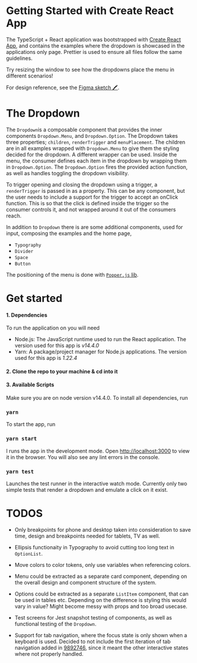 # Getting Started with Create React App

The TypeScript + React application was bootstrapped with [Create React App](https://github.com/facebook/create-react-app), and contains the examples where the dropdown is showcased in the applications only page. Prettier is used to ensure all files follow the same guidelines.

Try resizing the window to see how the dropdowns place the menu in different scenarios!

For design reference, see the [Figma sketch 🖍](https://www.figma.com/file/g83tMuzotKP5enbBxnmEJr/Dropdown-%F0%9F%8D%B1?node-id=0%3A1).

# The Dropdown
The `Dropdown`is a composable component that provides the inner components `Dropdown.Menu`, and `Dropdown.Option`. The Dropdown takes three properties; `children`, `renderTrigger` and `menuPlacement`. The children are in all examples wrapped with `Dropdown.Menu` to give them the styling decided for the dropdown. A different wrapper can be used. Inside the menu, the consumer defines each item in the dropdown by wrapping them in `Dropdown.Option`. The `Dropdown.Option` fires the provided action function, as well as handles toggling the dropdown visibility.

To trigger opening and closing the dropdown using a trigger, a `renderTrigger` is passed in as a property. This can be any component, but the user needs to include a support for the trigger to accept an onClick function. This is so that the click is defined inside the trigger so the consumer controls it, and not wrapped around it out of the consumers reach. 

In addition to `Dropdown` there is are some additional components, used for input, composing the examples and the home page,

- `Typography`
- `Divider`
- `Space`
- `Button`

The positioning of the menu is done with [`Popper.js` lib](https://popper.js.org/).

# Get started
#### 1. Dependencies

To run the application on you will need

- Node.js: The JavaScript runtime used to run the React application. The version used for this app is *v14.4.0*
- Yarn: A package/project manager for Node.js applications. The version used for this app is *1.22.4*

#### 2. Clone the repo to your machine & cd into it

#### 3. Available Scripts

Make sure you are on node version v14.4.0. To install all dependencies, run

### `yarn`

To start the app, run

### `yarn start`

I runs the app in the development mode. Open [http://localhost:3000](http://localhost:3000) to view it in the browser. You will also see any lint errors in the console.

### `yarn test`

Launches the test runner in the interactive watch mode. Currently only two simple tests that render a dropdown and emulate a click on it exist.

# TODOS
- Only breakpoints for phone and desktop taken into consideration to save time, design and breakpoints needed for tablets, TV as well.

- Ellipsis functionaity in Typography to avoid cutting too long text in `OptionList`.

- Move colors to color tokens, only use variables when referencing colors.

- Menu could be extracted as a separate card component, depending on the overall design and component structure of the system.

- Options could be extracted as a separate `ListItem` component, that can be used in tables etc. Depending on the difference is styling this would vary in value? Might become messy with props and too broad usecase.

- Test screens for Jest snapshot testing of components, as well as functional testing of the `Dropdown`.

- Support for tab navigation, where the focus state is only shown when a keyboard is used. Decided to not include the first iteration of tab navigation added in [9892746](https://github.com/hebbeh/dropdown-showcase/commit/98927461e8aca8a2f1b7fb6b270e14381bd1fd62), since it meant the other interactive states where not properly handled.
